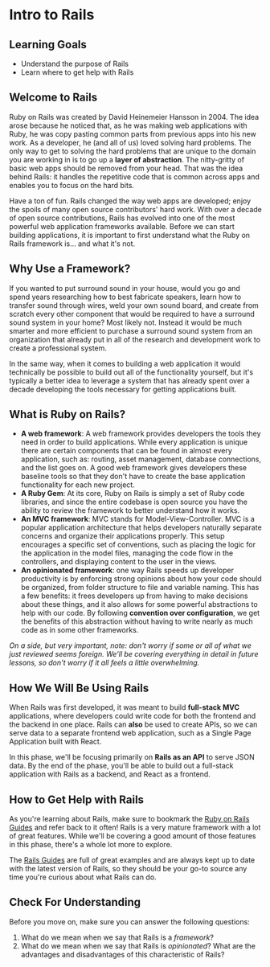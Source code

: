 # Intro to Rails

## Learning Goals

- Understand the purpose of Rails
- Learn where to get help with Rails

## Welcome to Rails

Ruby on Rails was created by David Heinemeier Hansson in 2004. The idea arose
because he noticed that, as he was making web applications with Ruby, he was
copy pasting common parts from previous apps into his new work. As a developer,
he (and all of us) loved solving hard problems. The only way to get to solving
the hard problems that are unique to the domain you are working in is to go up a
**layer of abstraction**. The nitty-gritty of basic web apps should be removed
from your head. That was the idea behind Rails: it handles the repetitive code
that is common across apps and enables you to focus on the hard bits.

Have a ton of fun. Rails changed the way web apps are developed; enjoy the
spoils of many open source contributors' hard work. With over a decade of open
source contributions, Rails has evolved into one of the most powerful web
application frameworks available. Before we can start building applications, it
is important to first understand what the Ruby on Rails framework is... and what
it's not.

## Why Use a Framework?

If you wanted to put surround sound in your house, would you go and spend years
researching how to best fabricate speakers, learn how to transfer sound through
wires, weld your own sound board, and create from scratch every other component
that would be required to have a surround sound system in your home? Most likely
not. Instead it would be much smarter and more efficient to purchase a surround
sound system from an organization that already put in all of the research and
development work to create a professional system.

In the same way, when it comes to building a web application it would
technically be possible to build out all of the functionality yourself, but it's
typically a better idea to leverage a system that has already spent over a
decade developing the tools necessary for getting applications built.

## What is Ruby on Rails?

- **A web framework**: A web framework provides developers the tools they need
  in order to build applications. While every application is unique there are
  certain components that can be found in almost every application, such as:
  routing, asset management, database connections, and the list goes on. A good
  web framework gives developers these baseline tools so that they don't have to
  create the base application functionality for each new project.
- **A Ruby Gem**: At its core, Ruby on Rails is simply a set of Ruby code
  libraries, and since the entire codebase is open source you have the ability to
  review the framework to better understand how it works.
- **An MVC framework**: MVC stands for Model-View-Controller. MVC is a popular
  application architecture that helps developers naturally separate concerns and
  organize their applications properly. This setup encourages a specific set of
  conventions, such as placing the logic for the application in the model files,
  managing the code flow in the controllers, and displaying content to the user
  in the views.
- **An opinionated framework**: one way Rails speeds up developer productivity
  is by enforcing strong opinions about how your code should be organized, from
  folder structure to file and variable naming. This has a few benefits: it
  frees developers up from having to make decisions about these things, and it
  also allows for some powerful abstractions to help with our code. By following
  **convention over configuration**, we get the benefits of this abstraction
  without having to write nearly as much code as in some other frameworks.

_On a side, but very important, note: don't worry if some or all of what we just
reviewed seems foreign. We'll be covering everything in detail in future
lessons, so don't worry if it all feels a little overwhelming._

## How We Will Be Using Rails

When Rails was first developed, it was meant to build **full-stack MVC**
applications, where developers could write code for both the frontend and the
backend in one place. Rails can **also** be used to create APIs, so we can serve
data to a separate frontend web application, such as a Single Page Application
built with React.

In this phase, we'll be focusing primarily on **Rails as an API** to serve JSON
data. By the end of the phase, you'll be able to build out a full-stack
application with Rails as a backend, and React as a frontend.

## How to Get Help with Rails

As you're learning about Rails, make sure to bookmark the
[Ruby on Rails Guides][rails-guides] and refer back to it often! Rails is a very
mature framework with a lot of great features. While we'll be covering a good
amount of those features in this phase, there's a whole lot more to explore.

The [Rails Guides][rails-guides] are full of great examples and are always kept
up to date with the latest version of Rails, so they should be your go-to source
any time you're curious about what Rails can do.

[rails-guides]: https://guides.rubyonrails.org/

## Check For Understanding

Before you move on, make sure you can answer the following questions:

1. What do we mean when we say that Rails is a *framework*?
2. What do we mean when we say that Rails is *opinionated*? What are the
   advantages and disadvantages of this characteristic of Rails?
